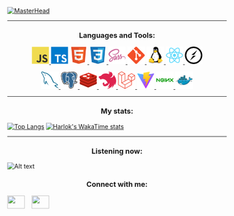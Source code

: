 [![MasterHead](https://i.imgur.com/fnQS4JT.png)](https://github.com/parismay-code)
<hr>
<h3 align="center">Languages and Tools:</h3>
<p align="center" style="dysplay: flex; align-items: center; gap: 1rem;"> 
<a href="https://js.org/" target="_blank"> <img src="https://github.com/devicons/devicon/blob/ca28c779441053191ff11710fe24a9e6c23690d6/icons/javascript/javascript-original.svg" alt="js" width="40" height="40"/> </a> 
<a href="https://www.typescriptlang.org/" target="_blank"> <img src="https://github.com/devicons/devicon/blob/ca28c779441053191ff11710fe24a9e6c23690d6/icons/typescript/typescript-original.svg" alt="ts" width="40" height="40"/></a> 
<a href="https://www.w3.org/html/" target="_blank"> <img src="https://github.com/devicons/devicon/blob/ca28c779441053191ff11710fe24a9e6c23690d6/icons/html5/html5-original.svg" alt="html5" width="40" height="40"/> </a> 
<a href="https://www.w3schools.com/css/" target="_blank"> <img src="https://github.com/devicons/devicon/blob/ca28c779441053191ff11710fe24a9e6c23690d6/icons/css3/css3-original.svg" alt="css3" width="40" height="40"/> </a>
<a href="https://sass-lang.com/" target="_blank"> <img src="https://github.com/devicons/devicon/blob/ca28c779441053191ff11710fe24a9e6c23690d6/icons/sass/sass-original.svg" alt="sass" width="40" height="40"/> </a> 
<a href="https://git-scm.com/" target="_blank"> <img src="https://github.com/devicons/devicon/blob/ca28c779441053191ff11710fe24a9e6c23690d6/icons/git/git-original.svg" alt="git" width="40" height="40"/> </a> 
<a href="https://www.linux.org/" target="_blank"> <img src="https://github.com/devicons/devicon/blob/ca28c779441053191ff11710fe24a9e6c23690d6/icons/linux/linux-original.svg" alt="linux" width="40" height="40"/> </a> 
<a href="https://react.dev/" target="_blank"> <img src="https://github.com/devicons/devicon/blob/ca28c779441053191ff11710fe24a9e6c23690d6/icons/react/react-original.svg" alt="react" width="40" height="40"/> </a> 
<a href="https://socket.io/" target="_blank"> <img src="https://github.com/devicons/devicon/blob/ca28c779441053191ff11710fe24a9e6c23690d6/icons/socketio/socketio-original.svg" alt="socketio" width="40" height="40"/> </a>
</p>
<p align="center" style="dysplay: flex; align-items: center; gap: 1rem;"> 
<a href="https://www.mysql.com/" target="_blank"> <img src="https://github.com/devicons/devicon/blob/ca28c779441053191ff11710fe24a9e6c23690d6/icons/mysql/mysql-original.svg" alt="mysql" width="40" height="40"/> </a>  
<a href="https://www.postgresql.org/docs/current/tutorial-select.html" target="_blank"> <img src="https://github.com/devicons/devicon/blob/ca28c779441053191ff11710fe24a9e6c23690d6/icons/postgresql/postgresql-original.svg" alt="pgsql" width="40" height="40"/> </a>  
<a href="https://redis.io/" target="_blank"> <img src="https://github.com/devicons/devicon/blob/ca28c779441053191ff11710fe24a9e6c23690d6/icons/redis/redis-original.svg" alt="redis" width="40" height="40"/> </a> 
<a href="https://nestjs.com/" target="_blank"> <img src="https://github.com/devicons/devicon/blob/ca28c779441053191ff11710fe24a9e6c23690d6/icons/nestjs/nestjs-original.svg" alt="nestjs" width="40" height="40"/> </a>  
<a href="https://laravel.com/" target="_blank"> <img src="https://github.com/devicons/devicon/blob/ca28c779441053191ff11710fe24a9e6c23690d6/icons/laravel/laravel-original.svg" alt="laravel" width="40" height="40"/> </a>   
<a href="https://vite.dev/" target="_blank"> <img src="https://github.com/devicons/devicon/blob/ca28c779441053191ff11710fe24a9e6c23690d6/icons/vitejs/vitejs-original.svg" alt="vitejs" width="40" height="40"/> </a>  
<a href="https://nginx.org/ru/" target="_blank"> <img src="https://github.com/devicons/devicon/blob/ca28c779441053191ff11710fe24a9e6c23690d6/icons/nginx/nginx-original.svg" alt="nginx" width="40" height="40"/> </a>  
<a href="https://www.docker.com/" target="_blank"> <img src="https://github.com/devicons/devicon/blob/ca28c779441053191ff11710fe24a9e6c23690d6/icons/docker/docker-original.svg" alt="docker" width="40" height="40"/> </a>  
</p>
<hr>
<h3 align="center">My stats:</h3>

[![Top Langs](https://github-readme-stats.vercel.app/api/top-langs/?username=dystopia&theme=radical)](https://github.com/anuraghazra/github-readme-stats)
[![Harlok's WakaTime stats](https://github-readme-stats.vercel.app/api/wakatime?username=dystopia&theme=radical)](https://github.com/anuraghazra/github-readme-stats)
<hr>
<h3 align="center">Listening now:</h3>

![Alt text](https://spotify-recently-played-readme.vercel.app/api?user=31uoklbmfe4icr6fwjbleoxvorre)
<h3 align="center">Connect with me:</h3>
<p align="center" style="display: flex; align-items: center; gap: 1rem;">
<a href="https://t.me/dystopia_there" target="blank"><img align="center" src="https://cdn.jsdelivr.net/npm/simple-icons@3.13.0/icons/telegram.svg" alt="" height="30" width="40" /></a>
<a href="https://www.instagram.com/dystopia.there" target="blank"><img align="center" src="https://cdn.jsdelivr.net/npm/simple-icons@3.13.0/icons/instagram.svg" alt="" height="30" width="40" /></a>
</p>
